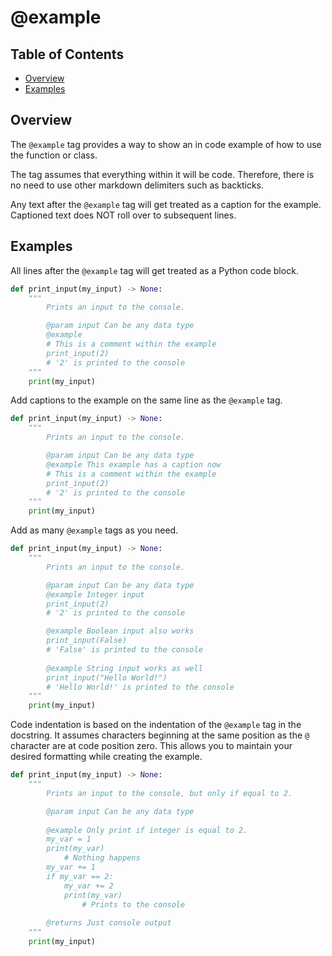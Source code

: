 # @example

## Table of Contents

- [Overview](#overview)
- [Examples](#examples)

## Overview

The `@example` tag provides a way to show an in code example of how to use the function or class.

The tag assumes that everything within it will be code. Therefore, there is no need to use other markdown delimiters such as backticks.

Any text after the `@example` tag will get treated as a caption for the example. Captioned text does NOT roll over to subsequent lines.

## Examples

All lines after the `@example` tag will get treated as a Python code block.

```python
def print_input(my_input) -> None:
    """
        Prints an input to the console.

        @param input Can be any data type
        @example
        # This is a comment within the example
        print_input(2)
        # '2' is printed to the console
    """
    print(my_input)
```

Add captions to the example on the same line as the `@example` tag.

```python
def print_input(my_input) -> None:
    """
        Prints an input to the console.

        @param input Can be any data type
        @example This example has a caption now
        # This is a comment within the example
        print_input(2)
        # '2' is printed to the console
    """
    print(my_input)
```

Add as many `@example` tags as you need.

```python
def print_input(my_input) -> None:
    """
        Prints an input to the console.

        @param input Can be any data type
        @example Integer input
        print_input(2)
        # '2' is printed to the console

        @example Boolean input also works
        print_input(False)
        # 'False' is printed to the console
        
        @example String input works as well
        print_input("Hello World!")
        # 'Hello World!' is printed to the console
    """
    print(my_input)
```

Code indentation is based on the indentation of the `@example` tag in the docstring. It assumes characters beginning at the same position as the `@` character are at code position zero. This allows you to maintain your desired formatting while creating the example.

```python
def print_input(my_input) -> None:
    """
        Prints an input to the console, but only if equal to 2.

        @param input Can be any data type
        
        @example Only print if integer is equal to 2.
        my_var = 1
        print(my_var)
            # Nothing happens
        my_var += 1
        if my_var == 2:
            my_var += 2
            print(my_var)
                # Prints to the console
        
        @returns Just console output
    """
    print(my_input)
```